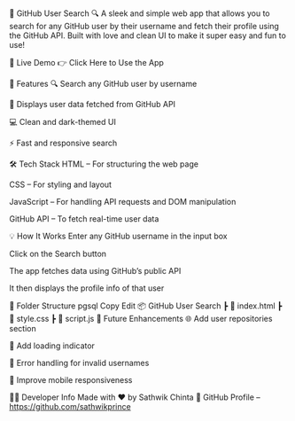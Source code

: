 🚀 GitHub User Search 🔍
A sleek and simple web app that allows you to search for any GitHub user by their username and fetch their profile using the GitHub API. Built with love and clean UI to make it super easy and fun to use!


🔗 Live Demo
👉 Click Here to Use the App


🎯 Features
🔍 Search any GitHub user by username

📄 Displays user data fetched from GitHub API

💻 Clean and dark-themed UI

⚡ Fast and responsive search

🛠️ Tech Stack
HTML – For structuring the web page

CSS – For styling and layout

JavaScript – For handling API requests and DOM manipulation

GitHub API – To fetch real-time user data

💡 How It Works
Enter any GitHub username in the input box

Click on the Search button

The app fetches data using GitHub’s public API

It then displays the profile info of that user

📁 Folder Structure
pgsql
Copy
Edit
📦 GitHub User Search
 ┣ 📄 index.html
 ┣ 📄 style.css
 ┣ 📄 script.js
📌 Future Enhancements
🌐 Add user repositories section

🔄 Add loading indicator

🧠 Error handling for invalid usernames

📱 Improve mobile responsiveness

🧑‍💻 Developer Info
Made with ❤️ by Sathwik Chinta
🔗 GitHub Profile – https://github.com/sathwikprince
